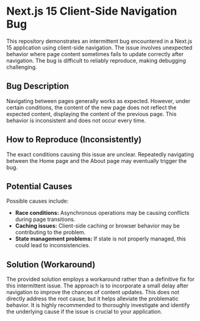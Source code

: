 # Next.js 15 Client-Side Navigation Bug

This repository demonstrates an intermittent bug encountered in a Next.js 15 application using client-side navigation.  The issue involves unexpected behavior where page content sometimes fails to update correctly after navigation.  The bug is difficult to reliably reproduce, making debugging challenging.

## Bug Description

Navigating between pages generally works as expected. However, under certain conditions, the content of the new page does not reflect the expected content, displaying the content of the previous page. This behavior is inconsistent and does not occur every time.

## How to Reproduce (Inconsistently)

The exact conditions causing this issue are unclear.  Repeatedly navigating between the Home page and the About page may eventually trigger the bug.

## Potential Causes

Possible causes include:

* **Race conditions:** Asynchronous operations may be causing conflicts during page transitions.
* **Caching issues:** Client-side caching or browser behavior may be contributing to the problem.
* **State management problems:** If state is not properly managed, this could lead to inconsistencies.

## Solution (Workaround)

The provided solution employs a workaround rather than a definitive fix for this intermittent issue.  The approach is to incorporate a small delay after navigation to improve the chances of content updates. This does not directly address the root cause, but it helps alleviate the problematic behavior. It is highly recommended to thoroughly investigate and identify the underlying cause if the issue is crucial to your application.